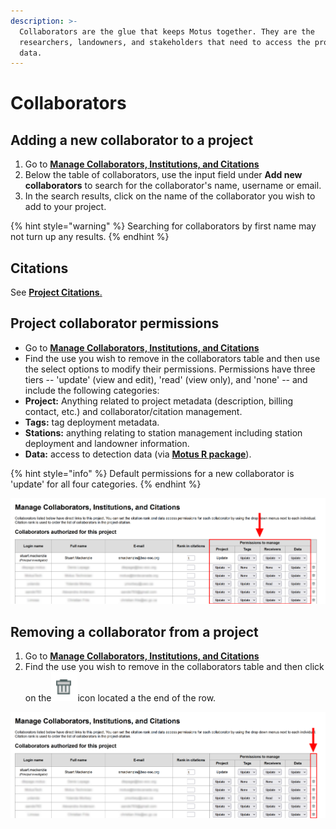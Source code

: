 ```yaml
---
description: >-
  Collaborators are the glue that keeps Motus together. They are the
  researchers, landowners, and stakeholders that need to access the project's
  data.
---
```


# Collaborators

## Adding a new collaborator to a project

1. Go to [**Manage Collaborators, Institutions, and Citations**](https://motus.org/data/project/users)
2. Below the table of collaborators, use the input field under **Add new collaborators** to search for the collaborator's name, username or email.
3. In the search results, click on the name of the collaborator you wish to add to your project.

{% hint style="warning" %}
Searching for collaborators by first name may not turn up any results.
{% endhint %}

## Citations

See [**Project Citations**.](citations.md#collaborator-citations)

## Project collaborator permissions

* Go to [**Manage Collaborators, Institutions, and Citations**](https://motus.org/data/project/users)
* Find the use you wish to remove in the collaborators table and then use the select options to modify their permissions. Permissions have three tiers -- 'update' (view and edit), 'read' (view only), and 'none' -- and include the following categories:
* **Project:** Anything related to project metadata (description, billing contact, etc.) and collaborator/citation management.
* **Tags:** tag deployment metadata.
* **Stations:** anything relating to station management including station deployment and landowner information.
* **Data:** access to detection data (via [**Motus R package**](https://motus.org/MotusRBook/)).

{% hint style="info" %}
Default permissions for a new collaborator is 'update' for all four categories.
{% endhint %}

![](<../.gitbook/assets/Manage Users - Permissions.png>)

## Removing a collaborator from a project

1. Go to [**Manage Collaborators, Institutions, and Citations**](https://motus.org/data/project/users)
2. Find the use you wish to remove in the collaborators table and then click on the![](<../.gitbook/assets/image (3) (1).png>)icon located a the end of the row.

![](<../.gitbook/assets/Manage Users - Delete.png>)
